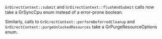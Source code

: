 `GrDirectContext::submit` and `GrDirectContext::flushAndSubmit` calls now take a GrSyncCpu enum
instead of a error-prone boolean.

Similarly, calls to `GrDirectContext::performDeferredCleanup` and
`GrDirectContext::purgeUnlockedResources` take a GrPurgeResourceOptions enum.